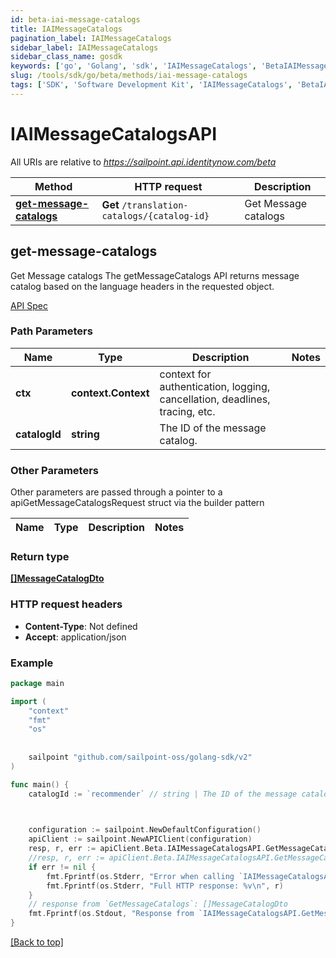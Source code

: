 ```yaml
---
id: beta-iai-message-catalogs
title: IAIMessageCatalogs
pagination_label: IAIMessageCatalogs
sidebar_label: IAIMessageCatalogs
sidebar_class_name: gosdk
keywords: ['go', 'Golang', 'sdk', 'IAIMessageCatalogs', 'BetaIAIMessageCatalogs'] 
slug: /tools/sdk/go/beta/methods/iai-message-catalogs
tags: ['SDK', 'Software Development Kit', 'IAIMessageCatalogs', 'BetaIAIMessageCatalogs']
---
```


# IAIMessageCatalogsAPI
   
All URIs are relative to *https://sailpoint.api.identitynow.com/beta*

Method | HTTP request | Description
------------- | ------------- | -------------
[**get-message-catalogs**](#get-message-catalogs) | **Get** `/translation-catalogs/{catalog-id}` | Get Message catalogs


## get-message-catalogs
Get Message catalogs
The getMessageCatalogs API returns message catalog based on the language headers in the requested object.

[API Spec](https://developer.sailpoint.com/docs/api/beta/get-message-catalogs)

### Path Parameters


Name | Type | Description  | Notes
------------- | ------------- | ------------- | -------------
**ctx** | **context.Context** | context for authentication, logging, cancellation, deadlines, tracing, etc.
**catalogId** | **string** | The ID of the message catalog. | 

### Other Parameters

Other parameters are passed through a pointer to a apiGetMessageCatalogsRequest struct via the builder pattern


Name | Type | Description  | Notes
------------- | ------------- | ------------- | -------------


### Return type

[**[]MessageCatalogDto**](../models/message-catalog-dto)

### HTTP request headers

- **Content-Type**: Not defined
- **Accept**: application/json

### Example

```go
package main

import (
	"context"
	"fmt"
	"os"
   
    
	sailpoint "github.com/sailpoint-oss/golang-sdk/v2"
)

func main() {
    catalogId := `recommender` // string | The ID of the message catalog. # string | The ID of the message catalog.

  

	configuration := sailpoint.NewDefaultConfiguration()
	apiClient := sailpoint.NewAPIClient(configuration)
    resp, r, err := apiClient.Beta.IAIMessageCatalogsAPI.GetMessageCatalogs(context.Background(), catalogId).Execute()
	//resp, r, err := apiClient.Beta.IAIMessageCatalogsAPI.GetMessageCatalogs(context.Background(), catalogId).Execute()
	if err != nil {
		fmt.Fprintf(os.Stderr, "Error when calling `IAIMessageCatalogsAPI.GetMessageCatalogs``: %v\n", err)
		fmt.Fprintf(os.Stderr, "Full HTTP response: %v\n", r)
	}
	// response from `GetMessageCatalogs`: []MessageCatalogDto
	fmt.Fprintf(os.Stdout, "Response from `IAIMessageCatalogsAPI.GetMessageCatalogs`: %v\n", resp)
}
```

[[Back to top]](#)

